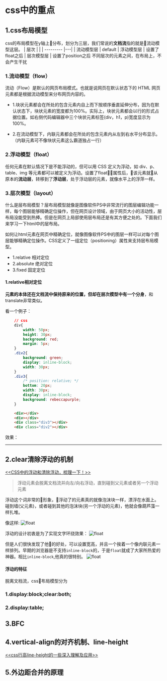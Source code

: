 # css中的重点

## 1.css布局模型
css的布局模型在y轴上分布，划分为三层，我们常说的**文档流**指的就是流动模型这层。
| 层次      | |
| --------- |---|
| 流动模型层 | default
| 浮动模型层 | 设置了float之后
| 层次模型层 | 设置了position之后
不同层次的元素之间，在布局上，不会产生干扰
### 1.流动模型（flow）
流动（Flow）是默认的网页布局模式。也就是说网页在默认状态下的 HTML 网页元素都是根据流动模型来分布网页内容的。

-   1.块状元素都会在所处的包含元素内自上而下按顺序垂直延伸分布，因为在默认状态下，块状元素的宽度都为100%。实际上，块状元素都会以行的形式占据位置。如右侧代码编辑器中三个块状元素标签(div，h1，p)宽度显示为100%。

-   2.在流动模型下，内联元素都会在所处的包含元素内从左到右水平分布显示。（内联元素可不像块状元素这么霸道独占一行）
### 2.浮动模型（float）
任何元素在默认情况下是不能浮动的，但可以用 CSS 定义为浮动，如 div、p、table、img 等元素都可以被定义为浮动。设置了float属性后，该元素就从原本的**流动层**，转移到了**浮动层**，处于浮动层的元素，就像水平上的浮萍一样。
### 3.层次模型（layout）
什么是层布局模型？层布局模型就像是图像软件PS中非常流行的图层编辑功能一样，每个图层能够精确定位操作，但在网页设计领域，由于网页大小的活动性，层布局没能受到热捧。但是在网页上局部使用层布局还是有其方便之处的。下面我们来学习一下html中的层布局。

如何让html元素在网页中精确定位，就像图像软件PS中的图层一样可以对每个图层能够精确定位操作。CSS定义了一组定位（positioning）属性来支持层布局模型。

-   1.relative 相对定位
-   2.absolute 绝对定位
-   3.fixed 固定定位

#### 1.relative相对定位
**元素的本体还在文档流中保持原来的位置，但却在层次模型中有一个分身**，和translate非常类似。

看一个例子：
```css
    // css
    div{
        width: 50px;
        height: 30px;
        background: red;
        margin: 5px;
    }
    .div2{
        background: green;
        display: inline-block;
        width: 30px;
    }
    .div3{
        /* position: relative; */
        bottom: 20px;
        width: 30px;
        display: inline-block;
        background: rebeccapurple;
    }
```
```html
    <div></div>
    <div></div>
    <div class="div3"></div>
    <div class="div2"></div>
```
效果：


---
## 2.clear清除浮动的机制
[<<CSS中的浮动和清除浮动，梳理一下！>>](http://www.jianshu.com/p/09bd5873bed4)
>   浮动元素会脱离文档流并向左/向右浮动，直到碰到父元素或者另一个浮动元素

浮动这个词非常的形象，浮动了的元素真的就像泡沫块一样，漂浮在水面上。碰到墙(父元素)，或者碰到其他的泡沫块(另一个浮动的元素)，他就会像葫芦藻一样扎堆。

像这样:
![float](http://upload-images.jianshu.io/upload_images/1158202-022687081cf649ce.png?imageMogr2/auto-orient/strip%7CimageView2/2)

浮动的设计初衷是为了实现文字环绕效果：
![float](http://upload-images.jianshu.io/upload_images/1158202-27ac63a8ae142d04.png?imageMogr2/auto-orient/strip%7CimageView2/2)

但是人们很快发现了他的好处，可以设置宽高，并且一个挨着一个像内联元素一样排列。早期的浏览器是不支持`inline-block`的，于是`float`就成了大家所热爱的神器。相比`inline-block`,他真的很特别。
![float](http://upload-images.jianshu.io/upload_images/1158202-6d074de3fdb03dc1.png?imageMogr2/auto-orient/strip%7CimageView2/2)
#### 浮动的特征
脱离文档流，css布局模型分为
### 1.display:block;clear:both;
### 2.display:table;
## 3.BFC
## 4.vertical-align的对齐机制、line-height
[<<css行高line-height的一些深入理解及应用>>](http://www.zhangxinxu.com/wordpress/2009/11/css%E8%A1%8C%E9%AB%98line-height%E7%9A%84%E4%B8%80%E4%BA%9B%E6%B7%B1%E5%85%A5%E7%90%86%E8%A7%A3%E5%8F%8A%E5%BA%94%E7%94%A8/)
## 5.外边距合并的原理

